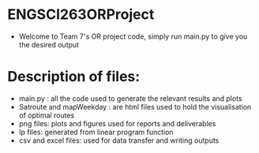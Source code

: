 # ENGSCI263ORProject

- Welcome to Team 7's OR project code, simply run main.py to give you the desired output
# Description of files:
- main.py : all the code used to generate the relevant results and plots
- Satroute and mapWeekday : are html files used to hold the visualisation of optimal routes
- png files: plots and figures used for reports and deliverables
- lp files: generated from linear program function
- csv and excel files: used for data transfer and writing outputs
